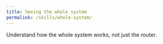 ```yaml
---
title: Seeing the whole system
permalink: /skills/whole-system/
---
```

Understand how the whole system works, not just the router.
